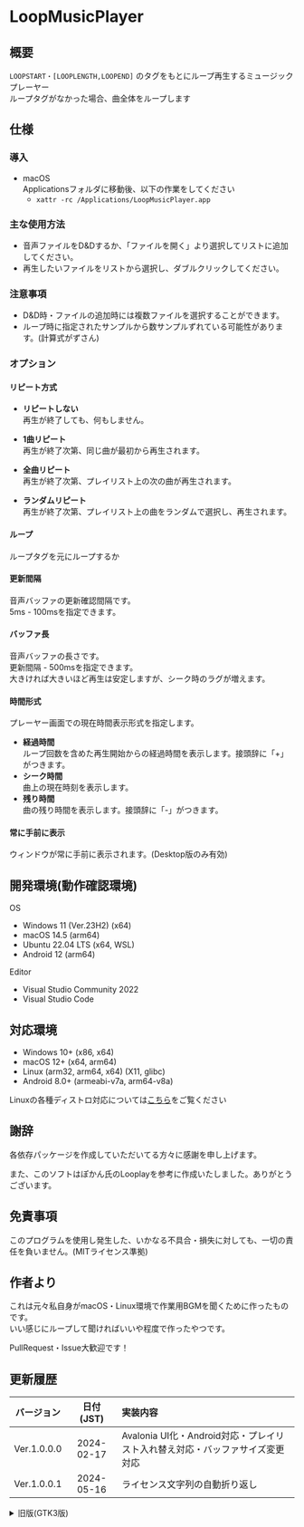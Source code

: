 # LoopMusicPlayer
## 概要
`LOOPSTART・[LOOPLENGTH,LOOPEND]`
のタグをもとにループ再生するミュージックプレーヤー  
ループタグがなかった場合、曲全体をループします

## 仕様
### 導入
* macOS  
  Applicationsフォルダに移動後、以下の作業をしてください
  - `xattr -rc /Applications/LoopMusicPlayer.app`

### 主な使用方法
* 音声ファイルをD&Dするか、「ファイルを開く」より選択してリストに追加してください。
* 再生したいファイルをリストから選択し、ダブルクリックしてください。

### 注意事項
* D&D時・ファイルの追加時には複数ファイルを選択することができます。
* ループ時に指定されたサンプルから数サンプルずれている可能性があります。(計算式がずさん)

### オプション
#### リピート方式
* **リピートしない**  
再生が終了しても、何もしません。

* **1曲リピート**  
再生が終了次第、同じ曲が最初から再生されます。

* **全曲リピート**  
再生が終了次第、プレイリスト上の次の曲が再生されます。

* **ランダムリピート**  
再生が終了次第、プレイリスト上の曲をランダムで選択し、再生されます。

#### ループ
ループタグを元にループするか

#### 更新間隔
音声バッファの更新確認間隔です。  
5ms - 100msを指定できます。

#### バッファ長
音声バッファの長さです。  
更新間隔 - 500msを指定できます。  
大きければ大きいほど再生は安定しますが、シーク時のラグが増えます。

#### 時間形式
プレーヤー画面での現在時間表示形式を指定します。

- **経過時間**  
  ループ回数を含めた再生開始からの経過時間を表示します。接頭辞に「+」がつきます。
- **シーク時間**  
  曲上の現在時刻を表示します。
- **残り時間**  
  曲の残り時間を表示します。接頭辞に「-」がつきます。

#### 常に手前に表示
ウィンドウが常に手前に表示されます。(Desktop版のみ有効)

## 開発環境(動作確認環境)
OS
* Windows 11 (Ver.23H2) (x64)
* macOS 14.5 (arm64)
* Ubuntu 22.04 LTS (x64, WSL)
* Android 12 (arm64)

Editor
* Visual Studio Community 2022
* Visual Studio Code

## 対応環境
* Windows 10+ (x86, x64)
* macOS 12+ (x64, arm64)
* Linux (arm32, arm64, x64) (X11, glibc)
* Android 8.0+ (armeabi-v7a, arm64-v8a)

Linuxの各種ディストロ対応については[こちら](https://github.com/dotnet/core/blob/main/release-notes/8.0/supported-os.md)をご覧ください

## 謝辞
各依存パッケージを作成していただいてる方々に感謝を申し上げます。

また、このソフトはぽかん氏のLooplayを参考に作成いたしました。ありがとうございます。

## 免責事項
このプログラムを使用し発生した、いかなる不具合・損失に対しても、一切の責任を負いません。(MITライセンス準拠)

## 作者より
これは元々私自身がmacOS・Linux環境で作業用BGMを聞くために作ったものです。  
いい感じにループして聞ければいいや程度で作ったやつです。

PullRequest・Issue大歓迎です！

## 更新履歴
|バージョン |日付(JST) |                                       実装内容                                       |
|:---------:|:--------:|:-------------------------------------------------------------------------------------|
|Ver.1.0.0.0|2024-02-17|Avalonia UI化・Android対応・プレイリスト入れ替え対応・バッファサイズ変更対応          |
|Ver.1.0.0.1|2024-05-16|ライセンス文字列の自動折り返し                                                        |

<details><summary>旧版(GTK3版)</summary>

|バージョン |日付(JST) |                                       実装内容                                       |
|:---------:|:--------:|:-------------------------------------------------------------------------------------|
|Ver.0.1.0.0|2021-04-10|初版                                                                                  |
|Ver.0.1.0.1|2021-04-10|シークバーの見た目を修正                                                              |
|Ver.0.1.1.0|2021-04-11|サウンド再生時のバッファサイズを広げ、デバイス依存の不具合が起こりにくいよう修正      |
|Ver.0.2.0.0|2021-06-24|ループ方法の実装                                                                      |
|Ver.0.3.0.0|2021-06-29|オンメモリ再生の実装                                                                  |
|Ver.0.4.0.0|2021-07-03|デコード作業を全てBASSに任せるよう変更 (OGGファイル以外も音声のみは読み込めるように)  |
|Ver.0.4.1.0|2021-10-28|LinuxでWindowが非表示の際に、次の曲に移行できない問題の修正                           |
|Ver.0.4.2.0|2021-11-11|フレームワークを.NET 6に変更                                                          |
|Ver.0.4.2.1|2021-11-11|ストリーミング再生を用いた際に、正常にループできない可能性がある問題の修正(BASSの更新)|
|Ver.0.4.2.2|2021-11-17|プロジェクトの内部を変更したためのバージョン更新                                      |
|Ver.0.4.2.3|2021-11-17|音声ファイル読み込み時に落ちる問題の修正                                              |
|Ver.0.4.2.4|2021-11-21|音声ファイル読み込み時に数サンプル音声が再生されてしまう問題の修正                    |
|Ver.0.4.3.0|2021-12-22|デバイスオープン時の周波数をデバイスに合わせるように変更                              |
|Ver.0.4.3.1|2021-12-23|ストリーミング再生時に正常にループしない可能性がある問題の修正                        |
|Ver.0.4.4.0|2021-12-30|再生デバイス情報表示メニューの追加                                                    |
|Ver.0.5.0.0|2021-12-31|オンメモリ再生の削除                                                                  |
|Ver.0.6.0.0|2021-12-31|Opus・Flac・WavPackが格納されたファイルを読み込めるように                             |
|Ver.0.6.0.1|2022-01-01|「常に最前面に表示」を有効中にバージョン情報を表示した際、操作不能になる問題の修正    |
|Ver.0.6.0.2|2022-01-07|ループ時のサンプル数計算の修正(処理落ち時に次の曲に移行してしまう問題の修正)          |
|Ver.0.6.0.3|2022-01-08|頒布ファイルサイズの削減                                                              |
|Ver.0.6.1.0|2022-01-08|終了時の状態保存の実装                                                                |
|Ver.0.7.0.0|2022-01-16|言語拡張機能の実装                                                                    |
|Ver.0.7.0.1|2022-10-07|macOSでデバイスのサンプリングレートが自動的に上書きされる問題の修正                   |
|Ver.0.7.0.2|2024-01-07|osx-arm64に対応                                                                       |
|Ver.0.7.0.3|2024-01-07|フレームワークを.NET 8に変更                                                          |
</details>
